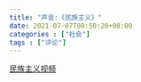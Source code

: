 ```yaml
---
title: "声音:《民族主义》"
date: 2021-07-07T08:50:20+08:00
categories : ["社会"]
tags : ["评论"]
---
```


[民族主义视频](https://files.catbox.moe/jvxzzh.mp4)

